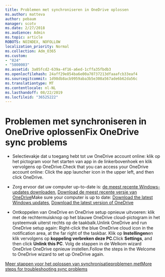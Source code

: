 ```yaml
---
title: Problemen met synchroniseren in OneDrive oplossen
ms.author: matteva
author: pebaum
manager: scotv
ms.date: 2/27/2018
ms.audience: Admin
ms.topic: article
ROBOTS: NOINDEX, NOFOLLOW
localization_priority: Normal
ms.collection: Adm_O365
ms.custom:
- "824"
- "5800003"
ms.assetid: 3a05fcd2-639a-4f16-a6ed-1cffa35fbdb3
ms.openlocfilehash: 24aff29e854ba6e00a70737213dfaaafcb33eaf4
ms.sourcegitcommit: 1d98db8acb9959aba3b5e308a567ade6b62da56c
ms.translationtype: MT
ms.contentlocale: nl-NL
ms.lasthandoff: 08/22/2019
ms.locfileid: "36525222"
---
```

# <a name="fix-onedrive-sync-problems"></a><span data-ttu-id="fd239-102">Problemen met synchroniseren in OneDrive oplossen</span><span class="sxs-lookup"><span data-stu-id="fd239-102">Fix OneDrive sync problems</span></span>

- <span data-ttu-id="fd239-103">Selectievakje dat u toegang hebt tot uw OneDrive account online: klik op het pictogram voor het starten van app in de linkerbovenhoek en klik vervolgens op OneDrive.</span><span class="sxs-lookup"><span data-stu-id="fd239-103">Check that you can access your OneDrive account online: Click the app launcher icon in the upper left, and then click OneDrive.</span></span>
    
- <span data-ttu-id="fd239-104">Zorg ervoor dat uw computer up-to-date is: [de meest recente Windows-updates downloaden](http://go.microsoft.com/fwlink/p/?LinkId=825773), [Download de meest recente versie van OneDrive](https://go.microsoft.com/fwlink/p/?linkid=844652)</span><span class="sxs-lookup"><span data-stu-id="fd239-104">Make sure your computer is up to date: [Download the latest Windows updates](http://go.microsoft.com/fwlink/p/?LinkId=825773), [Download the latest version of OneDrive](https://go.microsoft.com/fwlink/p/?linkid=844652)</span></span>
    
- <span data-ttu-id="fd239-105">Ontkoppelen van OneDrive en OneDrive setup opnieuw uitvoeren: klik met de rechtermuisknop op het blauwe OneDrive cloud-pictogram in het systeemvak uiterst rechts op de taakbalk.</span><span class="sxs-lookup"><span data-stu-id="fd239-105">Unlink OneDrive and run OneDrive setup again: Right-click the blue OneDrive cloud icon in the notification area, at the far right of the taskbar.</span></span> <span data-ttu-id="fd239-106">Klik op **Instellingen**en klik vervolgens op **koppeling verbreken deze PC**.</span><span class="sxs-lookup"><span data-stu-id="fd239-106">Click **Settings**, and then click **Unlink this PC**.</span></span> <span data-ttu-id="fd239-107">Volg de stappen in de Welkom wizard OneDrive OneDrive opnieuw instellen.</span><span class="sxs-lookup"><span data-stu-id="fd239-107">Follow the steps in the Welcome to OneDrive wizard to set up OneDrive again.</span></span>
    
[<span data-ttu-id="fd239-108">Meer stappen voor het oplossen van synchronisatieproblemen met</span><span class="sxs-lookup"><span data-stu-id="fd239-108">More steps for troubleshooting sync problems</span></span>](https://support.office.com/article/fix-onedrive-for-business-sync-problems-207e983e-146d-404c-a994-672ef29e1f90?ui=en-US&rs=en-US&ad=US)
  

